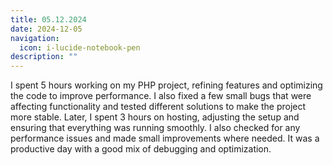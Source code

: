 ```yaml
---
title: 05.12.2024
date: 2024-12-05
navigation:
  icon: i-lucide-notebook-pen
description: ""
---
```


I spent 5 hours working on my PHP project, refining features and optimizing the code to improve performance. I also fixed a few small bugs that were affecting functionality and tested different solutions to make the project more stable. Later, I spent 3 hours on hosting, adjusting the setup and ensuring that everything was running smoothly. I also checked for any performance issues and made small improvements where needed. It was a productive day with a good mix of debugging and optimization.

